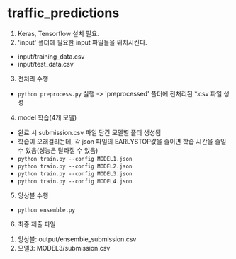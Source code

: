 # traffic_predictions
1. Keras, Tensorflow 설치 필요.
2. 'input' 폴더에 필요한 input 파일들을 위치시킨다.  
 - input/training_data.csv
 - input/test_data.csv
3. 전처리 수행
 - `python preprocess.py` 실행 -> 'preprocessed' 폴더에 전처리된 *.csv 파일 생성  
4. model 학습(4개 모델)
 - 완료 시 submission.csv 파일 담긴 모델별 폴더 생성됨
 - 학습이 오래걸리는데, 각 json 파일의 EARLYSTOP값을 줄이면 학습 시간을 줄일 수 있음(성능은 달라질 수 있음)
 - `python train.py --config MODEL1.json`
 - `python train.py --config MODEL2.json`
 - `python train.py --config MODEL3.json`
 - `python train.py --config MODEL4.json`
5. 앙상블 수행
 - `python ensemble.py`
6. 최종 제출 파일
 1) 앙상블: output/ensemble_submission.csv
 2) 모델3: MODEL3/submission.csv
